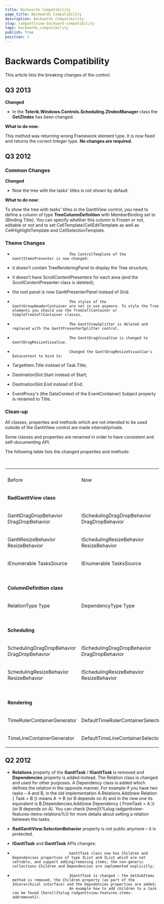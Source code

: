 ```yaml
---
title: Backwards Compatibility
page_title: Backwards Compatibility
description: Backwards Compatibility
slug: radganttview-backward-compatibility
tags: backwards,compatibility
publish: True
position: 1
---
```


# Backwards Compatibility



This article lists the breaking changes of the control.

## Q3 2013

__Changed__

* In the __Telerik.Windows.Controls.Scheduling.ZIndexManager__ class the __GetZIndex__ has been changed.
                        

__What to do now:__

This method was returning wrong Framework element type. It is now fixed and returns the correct Integer type. __No changes are required.__

## Q3 2012

### Common Changes

__Changed__

* Now the tree with the tasks' titles is not shown by default.
                                

__What to do now:__

To show the tree with tasks' titles in the GanttView control, you need to define a column of type __TreeColumnDefinition__ with MemberBinding set to {Binding Title}.
                            You can specify whether this column is Frozen or not, editable or not and to set CellTemplate/CellEditTemplate as well as CellHighlightTemplate and CellSelectionTemplate.
                        

### Theme Changes

* 
                                The ControlTemplate of the GanttItemsPresenter is now changed:
                                

* it doesn’t contain TreeRenderingPanel to display the Tree structure;

* it doesn’t have ScrollContentPresenters for each area (and the ScrollContentPresenter class is deleted);

* the root panel is now GanttPresenterPanel instead of Grid.

* 
                                The styles of the GanttGroupHeaderContainer are not in use anymore. To style the Tree elements you should use the TreeCellContainer or SimpleTreeCellContainer classes.
                            

* 
                                The GanttViewSplitter is deleted and replaced with the GanttPresenterSplitter control.
                            

* 
                                The GanttDragVisualCue is changed to GanttDragResizeVisualCue.
                            

* 
                                Changed the GanttDragResizeVisualCue's Datacontext to bind to:
                                

* TargetItem.Title instead of Task.Title;

* DestinationSlot.Start instead of Start;

* DestinationSlot.End instead of End.

* EventProxy's (the DataContext of the EventContainer) Subject property is renamed to Title.

### Clean-up

All classes, properties and methods which are not intended to be used outside of the GanttView control are made internal/private.

Some classes and properties are renamed in order to have consistent and self-documenting API.

The following table lists the changed properties and methods:
<table> <th><tr><td>

Before</td><td>

Now</td></tr></th><tr><td>

<b>RadGanttView class</b></td><td>

</td></tr><tr><td>

GanttDragDropBehavior DragDropBehavior</td><td>

ISchedulingDragDropBehavior DragDropBehavior</td></tr><tr><td>

GanttResizeBehavior ResizeBehavior</td><td>

ISchedulingResizeBehavior ResizeBehavior</td></tr><tr><td>

IEnumerable<IGanttTask> TasksSource</td><td>

IEnumerable TasksSource</td></tr><tr><td>

</td><td>

</td></tr><tr><td>

<b>ColumnDefinition class</b></td><td>

</td></tr><tr><td>

RelationType Type</td><td>

DependencyType Type</td></tr><tr><td>

</td><td>

</td></tr><tr><td>

<b>Scheduling</b></td><td>

</td></tr><tr><td>

SchedulingDragDropBehavior<InteractionState> DragDropBehavior</td><td>

ISchedulingDragDropBehavior DragDropBehavior</td></tr><tr><td>

SchedulingResizeBehavior<InteractionState> ResizeBehavior</td><td>

ISchedulingResizeBehavior ResizeBehavior</td></tr><tr><td>

</td><td>

</td></tr><tr><td>

<b>Rendering</b></td><td>

</td></tr><tr><td>

TimeRulerContainerGenerator</td><td>

DefaultTimeRulerContainerSelector</td></tr><tr><td>

TimeLineContainerGenerator</td><td>

DefaultTimeLineContainerSelector</td></tr></table>

## Q2 2012

* __Relations__ property of the __GanttTask__ / __IGanttTask__ is removed and __Dependencies__ property is added instead.
                        The Relation class is changed and used for other purposes. A Dependency class is added which defines the relation in the opposite manner. For example if you have two tasks – A and B, in the old implementation A.Relations.Add(new Relation { Task = B }) means A -> B (or B depends on A) and in the new one its equivalent is B.Dependencies.Add(new Dependency { FromTask = A }) (or B depends on A).
                        You can check [here]({%slug radganttview-features-items-relations%}) for more details about setting a relation between the tasks.
                        

* __RadGanttView.SelectionBehavior__ property is not public anymore – it is protected.
                    

* __IGanttTask__ and __GanttTask__ APIs changes:
                        

* 
                                GanttTask class now has Children and Dependencies properties of type IList and IList which are not settable, and support adding/removing items; the non-generic collections Children and Dependencies are implemented explicitly;
                            

* 
                                IGanttTask is changed – the GetSubItems method is removed, the Children property (as part of the IHierarchical interface) and the Depndencies properties are added;
                                An example how to add children to a task can be found [here]({%slug radganttview-features-items-addremove%}).
                                

